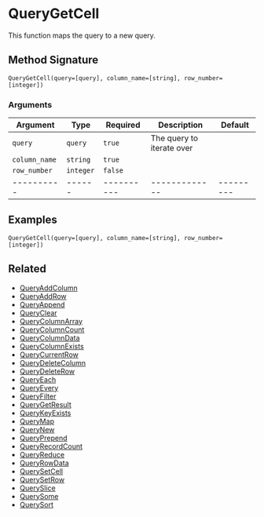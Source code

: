 # QueryGetCell

This function maps the query to a new query.

## Method Signature

```
QueryGetCell(query=[query], column_name=[string], row_number=[integer])
```

### Arguments

| Argument      | Type      | Required   | Description               | Default   |
| ------------- | --------- | ---------- | ------------------------- | --------- |
| `query`       | `query`   | `true`     | The query to iterate over |           |
| `column_name` | `string`  | `true`     |                           |           |
| `row_number`  | `integer` | `false`    |                           |           |
| ----------    | ------    | ---------- | -------------             | --------- |

## Examples

```
QueryGetCell(query=[query], column_name=[string], row_number=[integer])
```

## Related

* [QueryAddColumn](queryaddcolumn.md)
* [QueryAddRow](queryaddrow.md)
* [QueryAppend](queryappend.md)
* [QueryClear](queryclear.md)
* [QueryColumnArray](querycolumnarray.md)
* [QueryColumnCount](querycolumncount.md)
* [QueryColumnData](querycolumndata.md)
* [QueryColumnExists](querycolumnexists.md)
* [QueryCurrentRow](querycurrentrow.md)
* [QueryDeleteColumn](querydeletecolumn.md)
* [QueryDeleteRow](querydeleterow.md)
* [QueryEach](queryeach.md)
* [QueryEvery](queryevery.md)
* [QueryFilter](queryfilter.md)
* [QueryGetResult](querygetresult.md)
* [QueryKeyExists](querykeyexists.md)
* [QueryMap](querymap.md)
* [QueryNew](querynew.md)
* [QueryPrepend](queryprepend.md)
* [QueryRecordCount](queryrecordcount.md)
* [QueryReduce](queryreduce.md)
* [QueryRowData](queryrowdata.md)
* [QuerySetCell](querysetcell.md)
* [QuerySetRow](querysetrow.md)
* [QuerySlice](queryslice.md)
* [QuerySome](querysome.md)
* [QuerySort](querysort.md)
